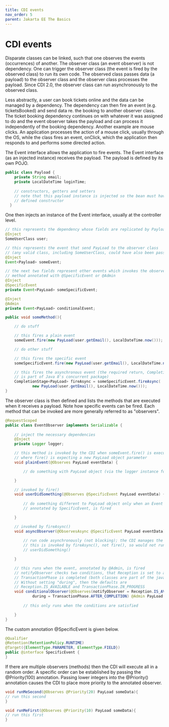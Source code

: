 ```yaml
---
title: CDI events
nav_order: 5
parent: Jakarta EE The Basics
---
```


# CDI events

Disparate classes can be linked, such that one observes the events (occurrences) of another. The observer class (an event observer) is not dependency. One can trigger the observer class (the event is fired by the observed class) to run its own code. The observed class passes data (a payload) to the observer class and the observer class processes the payload. Since CDI 2.0, the observer class can run asynchronously to the observed class.

Less abstractly, a user can book tickets online and the data can be managed by a dependency. The dependency can then fire an event (e.g. ticketsBooked) and send data re. the booking to another observer class. The ticket booking dependency continues on with whatever it was assigned to do and the event observer takes the payload and can process it independently of the booking dependency. Another example are mouse clicks. An application processes the action of a mouse click, usually through the OS, while the class fires an event, onClick, which the application then responds to and performs some directed action.

The Event interface allows the application to fire events. The Event interface (as an injected instance) receives the payload. The payload is defined by its own POJO.

```java
public class Payload {
    private String email;
    private LocalDateTime loginTime;
    
    // constructors, getters and setters
    // note that this payload instance is injected so the bean must have a 
    // defined constructor
  }
```

One then injects an instance of the Event interface, usually at the controller level.

```java
// this represents the dependency whose fields are replicated by Payload
@Inject
SomeUserClass user;

// this represents the event that send PayLoad to the observer class 
// (any valid class, including SomeUserClass, could have also been passed)
@Inject
Event<Payload> someEvent;

// the next two fields represent other events which invokes the observer 
// method annotated with @SpecificEvent or @Admin
@Inject
@SpecificEvent
private Event<PayLoad> someSpecificEvent;

@Inject
@Admin
private Event<PayLoad> conditionalEvent;

public void someMethod(){

    // do stuff

    // this fires a plain event
    someEvent.fire(new PayLoad(user.getEmail(), LocalDateTime.now()));

    // do other stuff

    // this fires the specific event
    someSpecificEvent.fire(new PayLoad(user.getEmail(), LocalDateTime.now()));

    // this fires the asynchronous event (the required return, CompletionStage
    // is part of Java 8's concurrent package)
    CompletionStage<PayLoad> fireAsync = someSpecificEvent.fireAsync(
            new PayLoad(user.getEmail(), LocalDateTime.now()));
}
```

The observer class is then defined and lists the methods that are executed when it receives a payload. Note how specific events can be fired. Each method that can be invoked are more generally referred to as "observers".

```java
@RequestScoped
public class EventObserver implements Serializable {
    
    // inject the necessary dependencies
    @Inject
    private Logger logger;

    // this method is invoked by the CDI when someEvent.fire() is executed
    // where fire() is expecting a new PayLoad object parameter
    void plainEvent(@Observes PayLoad eventData) {

        // do something with PayLoad object (via the logger instance for example)

    }

    // invoked by fire()
    void userDidSomething(@Observes @SpecificEvent PayLoad eventData) {
        
        // do something different to PayLoad object only when an Event instance, 
        // annotated by SpecificEvent, is fired

    }

    // invoked by fireAsync()
    void asyncObserver(@ObservesAsync @SpecificEvent PayLoad eventData) {
        
        // run code asynchronously (not blocking); the CDI manages the new thread
        // this is invoked by fireAsync(), not fire(), so would not run alongside 
        // userDidSomething()

    }

    // this runs when the event, annotated by @Admin, is fired
    // notifyObserver checks two conditions, that Reception is set to available and 
    // TransactionPhase is completed (both classes are part of the java.lang.enum package).
    // Without setting "during", then the defaults are 
    // Reception.IS_AVAILABLE and TransactionPhase.IN_PROGRESS
    void conditionalObserver(@Observes(notifyObserver = Reception.IS_AVAILABLE,
            during = TransactionPhase.AFTER_COMPLETION) @Admin PayLoad eventData) {
        
        // this only runs when the conditions are satisfied

    }
}
```

The custom annotation <span class="annot">@SpecificEvent</span> is given below.

```java
@Qualifier
@Retention(RetentionPolicy.RUNTIME)
@Target({ElementType.PARAMETER, ElementType.FIELD})
public @interface SpecificEvent {
}
```

If there are multiple observers (methods) then the CDI will execute all in a random order. A specific order can be established by passing the <span class="annot">@Priority(100)</span> annotation. Passing lower integers into the <span class="annot">@Priority()</span> annotation causes the CDI to place more priority to the annotated observer.

```java
void runMeSecond(@Observes @Priority(20) PayLoad someData){
// run this second
}

void runMeFirst(@Observes @Priority(10) PayLoad someData){
// run this first
}
```
